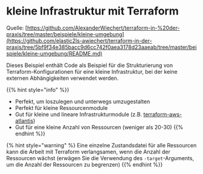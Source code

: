 # kleine Infrastruktur mit Terraform

Quelle: [https://github.com/AlexanderWiechert/terraform-in-%20der-praxis/tree/master/beispiele/kleine-umgebung](https://github.com/elastic2ls-awiechert/terraform-in-der-praxis/tree/5bf9f34e385bacc9d6cc742f0aea3178d23aaeab/tree/master/beispiele/kleine-umgebung/README.md)

Dieses Beispiel enthält Code als Beispiel für die Strukturierung von Terraform-Konfigurationen für eine kleine Infrastruktur, bei der keine externen Abhängigkeiten verwendet werden.

{{% hint style="info" %}}
* Perfekt, um loszulegen und unterwegs umzugestalten
* Perfekt für kleine Ressourcenmodule
* Gut für kleine und lineare Infrastrukturmodule \(z.B. [terraform-aws-atlantis](https://github.com/terraform-aws-modules/terraform-aws-atlantis)\)
* Gut für eine kleine Anzahl von Ressourcen \(weniger als 20-30\)
{{% endhint %}}

{% hint style="warning" %}
Eine einzelne Zustandsdatei für alle Ressourcen kann die Arbeit mit Terraform verlangsamen, wenn die Anzahl der Ressourcen wächst \(erwägen Sie die Verwendung des `-target`-Arguments, um die Anzahl der Ressourcen zu begrenzen\)
{{% endhint %}}

